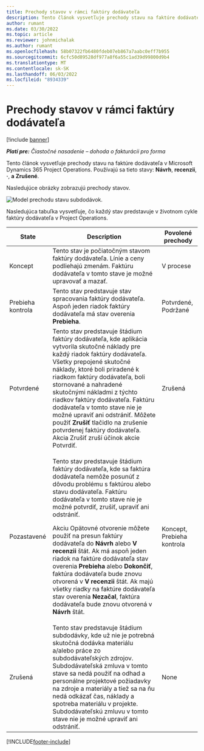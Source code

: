 ```yaml
---
title: Prechody stavov v rámci faktúry dodávateľa
description: Tento článok vysvetľuje prechody stavu na faktúre dodávateľa v Microsoft Dynamics 365 Project Operations.
author: rumant
ms.date: 03/30/2022
ms.topic: article
ms.reviewer: johnmichalak
ms.author: rumant
ms.openlocfilehash: 58b07322fb6480fdeb07eb867a7aabc0eff7b955
ms.sourcegitcommit: 6cfc50d89528df977a8f6a55c1ad39d99800d9b4
ms.translationtype: MT
ms.contentlocale: sk-SK
ms.lasthandoff: 06/03/2022
ms.locfileid: "8934339"
---
```

# <a name="state-transitions-on-a-vendor-invoice"></a>Prechody stavov v rámci faktúry dodávateľa

[!include [banner](../../includes/dataverse-preview.md)]

_**Platí pre:** Čiastočné nasadenie – dohoda o fakturácii pro forma_

Tento článok vysvetľuje prechody stavu na faktúre dodávateľa v Microsoft Dynamics 365 Project Operations. Používajú sa tieto stavy: **Návrh**, **recenzii**, **·**, **a** **Zrušené**.

Nasledujúce obrázky zobrazujú prechody stavov.

![Model prechodu stavu subdodávok.](../media/VI_State_Model.jpg)

Nasledujúca tabuľka vysvetľuje, čo každý stav predstavuje v životnom cykle faktúry dodávateľa v Project Operations.

| State | Description | Povolené prechody |
| --- | --- | --- |
| Koncept | Tento stav je počiatočným stavom faktúry dodávateľa. Línie a ceny podliehajú zmenám. Faktúru dodávateľa v tomto stave je možné upravovať a mazať. | V procese |
| Prebieha kontrola | Tento stav predstavuje stav spracovania faktúry dodávateľa. Aspoň jeden riadok faktúry dodávateľa má stav overenia **Prebieha**. | Potvrdené, Podržané |
| Potvrdené | Tento stav predstavuje štádium faktúry dodávateľa, kde aplikácia vytvorila skutočné náklady pre každý riadok faktúry dodávateľa. Všetky prepojené skutočné náklady, ktoré boli priradené k riadkom faktúry dodávateľa, boli stornované a nahradené skutočnými nákladmi z týchto riadkov faktúry dodávateľa. Faktúru dodávateľa v tomto stave nie je možné upraviť ani odstrániť. Môžete použiť **Zrušiť** tlačidlo na zrušenie potvrdenej faktúry dodávateľa. Akcia Zrušiť zruší účinok akcie Potvrdiť. | Zrušená |
| Pozastavené | <p>Tento stav predstavuje štádium faktúry dodávateľa, kde sa faktúra dodávateľa nemôže posunúť z dôvodu problému s faktúrou alebo stavu dodávateľa. Faktúru dodávateľa v tomto stave nie je možné potvrdiť, zrušiť, upraviť ani odstrániť.</p><p>Akciu Opätovné otvorenie môžete použiť na presun faktúry dodávateľa do **Návrh** alebo **V recenzii** štát. Ak má aspoň jeden riadok na faktúre dodávateľa stav overenia **Prebieha** alebo **Dokončiť**, faktúra dodávateľa bude znovu otvorená v **V recenzii** štát. Ak majú všetky riadky na faktúre dodávateľa stav overenia **Nezačal**, faktúra dodávateľa bude znovu otvorená v **Návrh** štát.</p> | Koncept, Prebieha kontrola |
| Zrušená | Tento stav predstavuje štádium subdodávky, kde už nie je potrebná skutočná dodávka materiálu a/alebo práce zo subdodávateľských zdrojov. Subdodávateľská zmluva v tomto stave sa nedá použiť na odhad a personálne projektové požiadavky na zdroje a materiály a tiež sa na ňu nedá odkázať čas, náklady a spotreba materiálu v projekte. Subdodávateľskú zmluvu v tomto stave nie je možné upraviť ani odstrániť. | None |

[!INCLUDE[footer-include](../../includes/footer-banner.md)]
